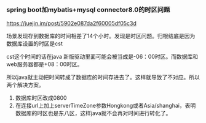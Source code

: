 ### spring boot加mybatis+mysql connector8.0的时区问题



https://juejin.im/post/5902e087da2f60005df05c3d



场景发现存到数据库的时间相差了14个小时。发现是时区问题。归根结底是因为数据库设置的时区是cst

cst这个时间的话在java 新版驱动里面可能会被当成是-06：00时区。而数据库和web服务器都是+08：00时区。

所以java就主动把时间转成了数据库的时间存进去了。这样就导致了不对应。所以两个解决方案。



1. 数据库时区改成0800
2. 在连接url上加上serverTimeZone参数Hongkong或者Asia/shanghai，表明数据库的时区也是东八区，这样java就不会再对时间进行转化了。

